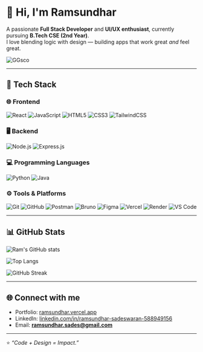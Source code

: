 # 👋 Hi, I'm Ramsundhar

A passionate **Full Stack Developer** and **UI/UX enthusiast**, currently pursuing **B.Tech CSE (2nd Year)**.  
I love blending logic with design — building apps that work great *and* feel great.  

![GGsco](https://img.shields.io/badge/GSSoC'25-Open%20Source%20Contributor-orange?style=for-the-badge&logo=github) 

---

## 🚀 Tech Stack

### 🌐 Frontend
![React](https://img.shields.io/badge/React-20232A?style=for-the-badge&logo=react&logoColor=61DAFB)
![JavaScript](https://img.shields.io/badge/JavaScript-F7DF1E?style=for-the-badge&logo=javascript&logoColor=black)
![HTML5](https://img.shields.io/badge/HTML5-E34F26?style=for-the-badge&logo=html5&logoColor=white)
![CSS3](https://img.shields.io/badge/CSS3-1572B6?style=for-the-badge&logo=css3&logoColor=white)
![TailwindCSS](https://img.shields.io/badge/TailwindCSS-06B6D4?style=for-the-badge&logo=tailwindcss&logoColor=white)

### 🖥 Backend
![Node.js](https://img.shields.io/badge/Node.js-43853D?style=for-the-badge&logo=node.js&logoColor=white)
![Express.js](https://img.shields.io/badge/Express.js-000000?style=for-the-badge&logo=express&logoColor=white)

### 💻 Programming Languages
![Python](https://img.shields.io/badge/Python-3776AB?style=for-the-badge&logo=python&logoColor=white)
![Java](https://img.shields.io/badge/Java-007396?style=for-the-badge&logo=java&logoColor=white)

### ⚙️ Tools & Platforms
![Git](https://img.shields.io/badge/Git-F05032?style=for-the-badge&logo=git&logoColor=white)
![GitHub](https://img.shields.io/badge/GitHub-181717?style=for-the-badge&logo=github&logoColor=white)
![Postman](https://img.shields.io/badge/Postman-FF6C37?style=for-the-badge&logo=postman&logoColor=white)
![Bruno](https://img.shields.io/badge/Bruno-2C2C2C?style=for-the-badge&logo=bruno&logoColor=orange)
![Figma](https://img.shields.io/badge/Figma-F24E1E?style=for-the-badge&logo=figma&logoColor=white)
![Vercel](https://img.shields.io/badge/Vercel-000000?style=for-the-badge&logo=vercel&logoColor=white)
![Render](https://img.shields.io/badge/Render-46E3B7?style=for-the-badge&logo=render&logoColor=black)
![VS Code](https://img.shields.io/badge/VS_Code-0078D4?style=for-the-badge&logo=visualstudiocode&logoColor=white)

---

## 📊 GitHub Stats

![Ram's GitHub stats](https://github-readme-stats.vercel.app/api?username=Ramsundhar-88&show_icons=true&theme=radical&count_private=true)  

![Top Langs](https://github-readme-stats.vercel.app/api/top-langs/?username=Ramsundhar-88&layout=compact&theme=radical)  

![GitHub Streak](https://streak-stats.demolab.com?user=Ramsundhar-88&theme=radical&hide_border=false)  

---



## 🌐 Connect with me

- Portfolio: [ramsundhar.vercel.app](https://ramsundhar.vercel.app)  
- LinkedIn: [linkedin.com/in/ramsundhar-sadeswaran-588949156](https://www.linkedin.com/in/ramsundhar-sadeswaran-588949156/)  
- Email: **ramsundhar.sades@gmail.com**

---

⭐ *“Code + Design = Impact.”*  
